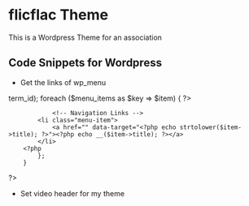 # flicflac Theme

This is a Wordpress Theme for an association 

## Code Snippets for Wordpress

- Get the links of wp_menu
<?php 
    
    // Check name of my menu of top
        $menu_name = 'top-menu';

    // if menu locations and if exists location-name

        if ( ( $locations = get_nav_menu_locations() ) && isset( $locations[ $menu_name ] ) ) {


            $menu = wp_get_nav_menu_object( $locations[ $menu_name ] );
            
            $menu_items = wp_get_nav_menu_items($menu->term_id);

            foreach ($menu_items as $key => $item) {
        ?>
                <!-- Navigation Links --> 
            <li class="menu-item">           
                <a href="" data-target="<?php echo strtolower($item->title); ?>"><?php echo __($item->title); ?></a>
            </li>    
        <?php    
            };
        }                                    
?>

- Set video header for my theme


